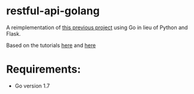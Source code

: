 # restful-api-golang

A reimplementation of [this previous project](https://github.com/chriskaschner/restful-api-flask) using Go in lieu of Python and Flask.

Based on the tutorials [here](http://thenewstack.io/make-a-restful-json-api-go/) and [here](http://dennissuratna.com/testing-in-go/)

# Requirements:
- Go version 1.7
